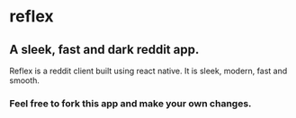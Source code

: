 # reflex
## A sleek, fast and dark reddit app.


Reflex is a reddit client built using react native.
It is sleek, modern, fast and smooth.

### Feel free to fork this app and make your own changes.

